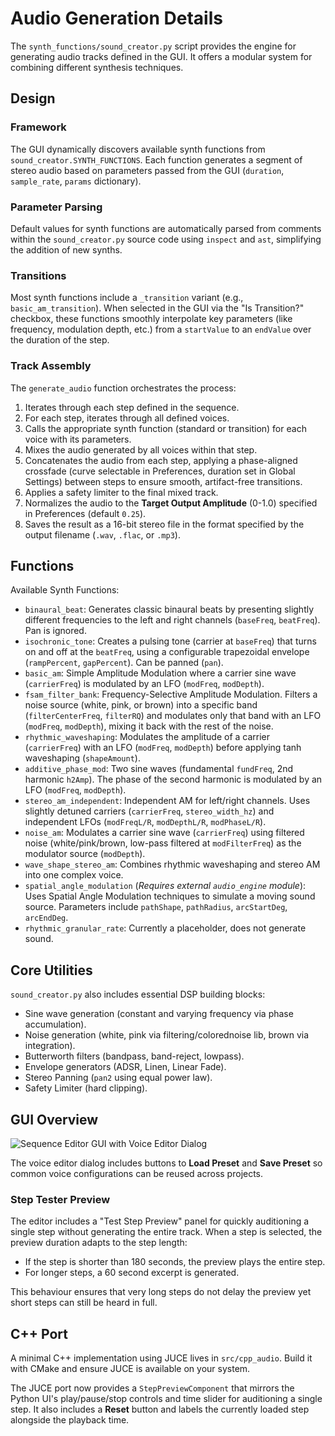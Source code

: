 # Audio Generation Details

The `synth_functions/sound_creator.py` script provides the engine for generating audio tracks defined in the GUI. It offers a modular system for combining different synthesis techniques.

## Design

### Framework

The GUI dynamically discovers available synth functions from `sound_creator.SYNTH_FUNCTIONS`. Each function generates a segment of stereo audio based on parameters passed from the GUI (`duration`, `sample_rate`, `params` dictionary).

### Parameter Parsing

Default values for synth functions are automatically parsed from comments within the `sound_creator.py` source code using `inspect` and `ast`, simplifying the addition of new synths.

### Transitions

Most synth functions include a `_transition` variant (e.g., `basic_am_transition`). When selected in the GUI via the "Is Transition?" checkbox, these functions smoothly interpolate key parameters (like frequency, modulation depth, etc.) from a `startValue` to an `endValue` over the duration of the step.

### Track Assembly

The `generate_audio` function orchestrates the process:

  1. Iterates through each step defined in the sequence.
  2. For each step, iterates through all defined voices.
  3. Calls the appropriate synth function (standard or transition) for each voice with its parameters.
  4. Mixes the audio generated by all voices within that step.
  5. Concatenates the audio from each step, applying a phase-aligned crossfade (curve selectable in Preferences, duration set in Global Settings) between steps to ensure smooth, artifact-free transitions.
  6. Applies a safety limiter to the final mixed track.
  7. Normalizes the audio to the **Target Output Amplitude** (0-1.0) specified in Preferences (default `0.25`).
  8. Saves the result as a 16-bit stereo file in the format specified by the output filename (`.wav`, `.flac`, or `.mp3`).

## Functions

Available Synth Functions:

* `binaural_beat`: Generates classic binaural beats by presenting slightly different frequencies to the left and right channels (`baseFreq`, `beatFreq`). Pan is ignored.
* `isochronic_tone`: Creates a pulsing tone (carrier at `baseFreq`) that turns on and off at the `beatFreq`, using a configurable trapezoidal envelope (`rampPercent`, `gapPercent`). Can be panned (`pan`).
* `basic_am`: Simple Amplitude Modulation where a carrier sine wave (`carrierFreq`) is modulated by an LFO (`modFreq`, `modDepth`).
* `fsam_filter_bank`: Frequency-Selective Amplitude Modulation. Filters a noise source (white, pink, or brown) into a specific band (`filterCenterFreq`, `filterRQ`) and modulates only that band with an LFO (`modFreq`, `modDepth`), mixing it back with the rest of the noise.
* `rhythmic_waveshaping`: Modulates the amplitude of a carrier (`carrierFreq`) with an LFO (`modFreq`, `modDepth`) before applying tanh waveshaping (`shapeAmount`).
* `additive_phase_mod`: Two sine waves (fundamental `fundFreq`, 2nd harmonic `h2Amp`). The phase of the second harmonic is modulated by an LFO (`modFreq`, `modDepth`).
* `stereo_am_independent`: Independent AM for left/right channels. Uses slightly detuned carriers (`carrierFreq`, `stereo_width_hz`) and independent LFOs (`modFreqL/R`, `modDepthL/R`, `modPhaseL/R`).
* `noise_am`: Modulates a carrier sine wave (`carrierFreq`) using filtered noise (white/pink/brown, low-pass filtered at `modFilterFreq`) as the modulator source (`modDepth`).
* `wave_shape_stereo_am`: Combines rhythmic waveshaping and stereo AM into one complex voice.
* `spatial_angle_modulation` (*Requires external `audio_engine` module*): Uses Spatial Angle Modulation techniques to simulate a moving sound source. Parameters include `pathShape`, `pathRadius`, `arcStartDeg`, `arcEndDeg`.
* `rhythmic_granular_rate`: Currently a placeholder, does not generate sound.

## Core Utilities

`sound_creator.py` also includes essential DSP building blocks:

* Sine wave generation (constant and varying frequency via phase accumulation).
* Noise generation (white, pink via filtering/colorednoise lib, brown via integration).
* Butterworth filters (bandpass, band-reject, lowpass).
* Envelope generators (ADSR, Linen, Linear Fade).
* Stereo Panning (`pan2` using equal power law).
* Safety Limiter (hard clipping).

## GUI Overview
![Sequence Editor GUI with Voice Editor Dialog](https://github.com/user-attachments/assets/f39bcc5c-3505-4803-b201-8d2f05d44d3c)

The voice editor dialog includes buttons to **Load Preset** and **Save Preset** so common voice configurations can be reused across projects.

### Step Tester Preview
The editor includes a "Test Step Preview" panel for quickly auditioning a single
step without generating the entire track. When a step is selected, the preview
duration adapts to the step length:

* If the step is shorter than 180&nbsp;seconds, the preview plays the entire
  step.
* For longer steps, a 60&nbsp;second excerpt is generated.

This behaviour ensures that very long steps do not delay the preview yet short
steps can still be heard in full.

## C++ Port
A minimal C++ implementation using JUCE lives in `src/cpp_audio`. Build it with CMake and ensure JUCE is available on your system.

The JUCE port now provides a `StepPreviewComponent` that mirrors the Python UI's play/pause/stop controls and time slider for auditioning a single step. It also includes a **Reset** button and labels the currently loaded step alongside the playback time.
